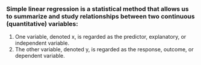 

### Simple linear regression is a statistical method that allows us to summarize and study relationships between two continuous (quantitative) variables:

1. One variable, denoted x, is regarded as the predictor, explanatory, or independent variable.
2. The other variable, denoted y, is regarded as the response, outcome, or dependent variable.


